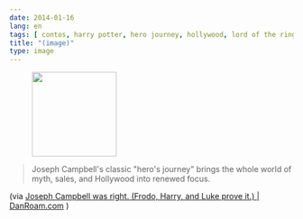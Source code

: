 ```yaml
---
date: 2014-01-16
lang: en
tags: [ contos, harry potter, hero journey, hollywood, lord of the rings, lotr, narrative, star wars, stories, tales ]
title: "(image)"
type: image
---
```


<figure>
<a
href="https://hugo.ferreira.cc/joseph-campbells-classic-heros-journey-brings/attachment/217/"
rel="attachment"><img
src="https://hugo.ferreira.cc/wp-content/uploads/2014/01/tumblr_mzhzjzG3xZ1qz82meo1_1280-150x150.jpg"
width="150" height="150" /></a></figure>

> Joseph Campbell's classic "hero's journey" brings the whole world of
> myth, sales, and Hollywood into renewed focus.

(via [Joseph Campbell was right. (Frodo, Harry, and Luke prove it.)  | 
DanRoam.com](http://www.danroam.com/joseph-campbell-was-right-frodo-harry-and-luke-prove-it/)
)


